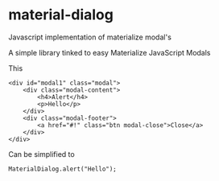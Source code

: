 # material-dialog
Javascript implementation of materialize modal's

A simple library tinked to easy Materialize JavaScript Modals

This

```
<div id="modal1" class="modal">
	<div class="modal-content">
		<h4>Alert</h4>
		<p>Hello</p>
	</div>
	<div class="modal-footer">
		<a href="#!" class="btn modal-close">Close</a>
	</div>
</div>
```
			
Can be simplified to

```		
MaterialDialog.alert("Hello");	
```
